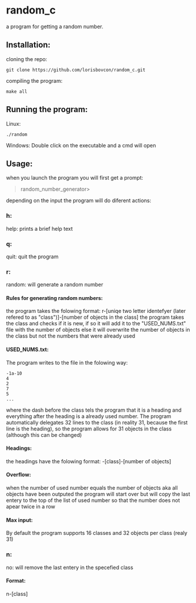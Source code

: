 # random_c
a program for getting a random number.
## Installation:
cloning the repo:
```
git clone https://github.com/lorisbovcon/random_c.git
```
compiling the program:
```
make all
```
## Running the program:
Linux:
```
./random
```
Windows:
Double click on the executable and a cmd will open
## Usage:
when you launch the program you will first get a prompt:
>random_number_generator>

depending on the input the program will do diferent actions:
### h:
help: prints a brief help text
### q:
quit: quit the program
### r:
random: will generate a random number
#### Rules for generating random numbers:
the program takes the folowing format: r-[uniqe two letter identefyer (later refered to as "class")]-[number of objects in the class]
the program takes the class and checks if it is new, if so it will add it to the "USED_NUMS.txt" file with the number of objects else it will overwrite the number of objects in the class but not the numbers that were already used
#### USED_NUMS.txt:
The program writes to the file in the folowing way:
```
-1a-10
4
2
7
5
...
```
where the dash before the class tels the program that it is a heading and everything after the heading is a already used number. The program automatically delegates 32 lines to the class (in reality 31, because the first line is the heading), so the program allows for 31 objects in the class (although this can be changed)
#### Headings:
the headings have the folowing format:
-[class]-[number of objects]
#### Overflow:
when the number of used number equals the number of objects aka all objects have been outputed the program will start over but will copy the last entery to the top of the list of used number so that  the number does not apear twice in a row
#### Max input:
By default the program supports 16 classes and 32 objects per class (realy 31)
### n:
no: will remove the last entery in the specefied class
#### Format:
n-[class]

